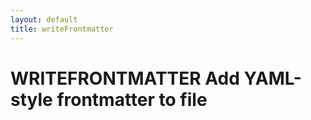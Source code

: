 ```yaml
---
layout: default
title: writeFrontmatter
---
```



# WRITEFRONTMATTER Add YAML-style frontmatter to file

